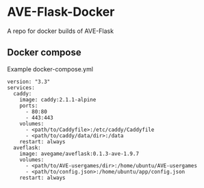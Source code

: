 # AVE-Flask-Docker
A repo for docker builds of AVE-Flask

## Docker compose

Example docker-compose.yml

```
version: "3.3"
services:
  caddy:
    image: caddy:2.1.1-alpine
    ports:
      - 80:80
      - 443:443
    volumes:
      - <path/to/Caddyfile>:/etc/caddy/Caddyfile
      - <path/to/caddy/data/dir>:/data
    restart: always
  aveflask:
    image: avegame/aveflask:0.1.3-ave-1.9.7
    volumes:
      - <path/to/AVE-usergames/dir>:/home/ubuntu/AVE-usergames
      - <path/to/config.json>:/home/ubuntu/app/config.json
    restart: always
```